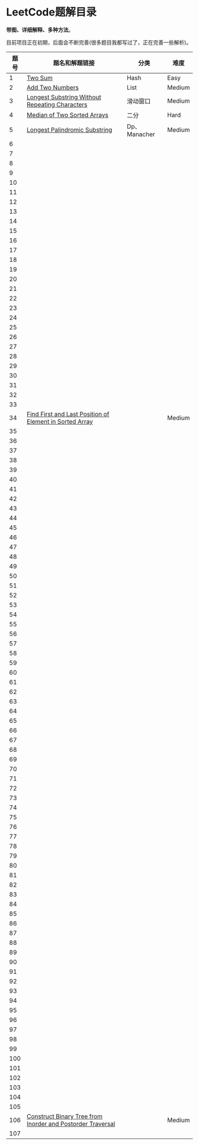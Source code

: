 # LeetCode题解目录

**带图、详细解释、多种方法**。

目前项目正在初期，后面会不断完善(很多题目我都写过了，正在完善一些解析)。

| 题号 | 题名和解题链接 | 分类 | 难度 |
| ---- | ----------------------------------------------------------------------- | --------- | ------------- |
| 1    | [Two Sum](https://github.com/ZXZxin/ZXBlog/blob/master/%E5%88%B7%E9%A2%98/LeetCode/Data%20Structure/Map/LeetCode%20-%201.%20Two%20Sum(Hash).md) | Hash | Easy |
| 2    | [Add Two Numbers](https://github.com/ZXZxin/ZXBlog/blob/master/%E5%88%B7%E9%A2%98/LeetCode/Data%20Structure/List/LeetCode%20-%202.%20Add%20Two%20Numbers.md) | List | Medium |
| 3   | [Longest Substring Without Repeating Characters]( https://github.com/ZXZxin/ZXBlog/blob/master/%E5%88%B7%E9%A2%98/LeetCode/Two%20Pointer/LeetCode%20-%203.%20Longest%20Substring%20Without%20Repeating%20Characters(%E6%BB%91%E5%8A%A8%E7%AA%97%E5%8F%A3).md) | 滑动窗口 | Medium |
| 4   | [Median of Two Sorted Arrays](https://github.com/ZXZxin/ZXBlog/blob/master/%E5%88%B7%E9%A2%98/LeetCode/BinarySearch/LeetCode%20-%204.%20Median%20of%20Two%20Sorted%20Arrays(%E4%BA%8C%E5%88%86).md) | 二分 | Hard |
| 5 | [Longest Palindromic Substring]( https://github.com/ZXZxin/ZXBlog/blob/master/%E5%88%B7%E9%A2%98/LeetCode/String/Manacher/LeetCode%20-%205.%20Longest%20Palindromic%20Substring(%E4%B8%89%E7%A7%8D%E8%A7%A3%E6%B3%95%E5%8F%8AManacher%E7%AE%97%E6%B3%95%E8%AF%A6%E8%A7%A3).md) | Dp、Manacher | Medium |
| 6   |                                                              |      |      |
| 7   |                                                              |      |      |
| 8 |                                                              |      |      |
| 9 |                                                              |      |      |
| 10 |                                                              |      |      |
| 11 |                                                              |      |      |
| 12 |                                                              |      |      |
| 13 |                                                              |      |      |
| 14 |                                                              |      |      |
| 15 |                                                              |      |      |
| 16 |                                                              |      |      |
| 17 |                                                              |      |      |
| 18 |                                                              |      |      |
| 19 |                                                              |      |      |
| 20 |                                                              |      |      |
| 21 |                                                              |      |      |
| 22 |                                                              |      |      |
| 23 |                                                              |      |      |
| 24 |                                                              |      |      |
| 25 |                                                              |      |      |
| 26 |                                                              |      |      |
| 27 |                                                              |      |      |
| 28 |                                                              |      |      |
| 29 |                                                              |      |      |
| 30 |                                                              |      |      |
| 31 |                                                              |      |      |
| 32 |                                                              |      |      |
| 33 |                                                              |      |      |
| 34 | [Find First and Last Position of Element in Sorted Array](test) |      | Medium |
| 35 |                                                              |      |      |
| 36 |                                                              |      |      |
| 37 |                                                              |      |      |
| 38 |                                                              |      |      |
| 39 |                                                              |      |      |
| 40 |                                                              |      |      |
| 41 |                                                              |      |      |
| 42 |                                                              |      |      |
| 43 |                                                              |      |      |
| 44 |                                                              |      |      |
| 45 |                                                              |      |      |
| 46 |                                                              |      |      |
| 47 |                                                              |      |      |
| 48 |                                                              |      |      |
| 49 |                                                              |      |      |
| 50 |                                                              |      |      |
| 51 |                                                              |      |      |
| 52 |                                                              |      |      |
| 53 |                                                              |      |      |
| 54 |                                                              |      |      |
| 55 |                                                              |      |      |
| 56 |                                                              |      |      |
| 57 |                                                              |      |      |
| 58 |                                                              |      |      |
| 59 |                                                              |      |      |
| 60 |                                                              |      |      |
| 61 |                                                              |      |      |
| 62 |                                                              |      |      |
| 63 |                                                              |      |      |
| 64 |                                                              |      |      |
| 65 |                                                              |      |      |
| 66 |                                                              |      |      |
| 67 |                                                              |      |      |
| 68 |                                                              |      |      |
| 69 |                                                              |      |      |
| 70 |                                                              |      |      |
| 71 |                                                              |      |      |
| 72 |                                                              |      |      |
| 73 |                                                              |      |      |
| 74 |                                                              |      |      |
| 75 |                                                              |      |      |
| 76 |                                                              |      |      |
| 77 |                                                              |      |      |
| 78 |                                                              |      |      |
| 79 |                                                              |      |      |
| 80 |                                                              |      |      |
| 81 |                                                              |      |      |
| 82 |                                                              |      |      |
| 83 |                                                              |      |      |
| 84 |                                                              |      |      |
| 85 |                                                              |      |      |
| 86 |                                                              |      |      |
| 87 |                                                              |      |      |
| 88 |                                                              |      |      |
| 89 |                                                              |      |      |
| 90 |                                                              |      |      |
| 91 |                                                              |      |      |
| 92 |                                                              |      |      |
| 93 |                                                              |      |      |
| 94 |                                                              |      |      |
| 95 |                                                              |      |      |
| 96 |                                                              |      |      |
| 97 |                                                              |      |      |
| 98 | | | |
| 99 | | | |
| 100 | | | |
| 101 | | | |
| 102 | | | |
| 103 | | | |
| 104 | | | |
| 105 | | | |
| 106 | [Construct Binary Tree from Inorder and Postorder Traversal](testtest) | | Medium |
| 107 | | | |
